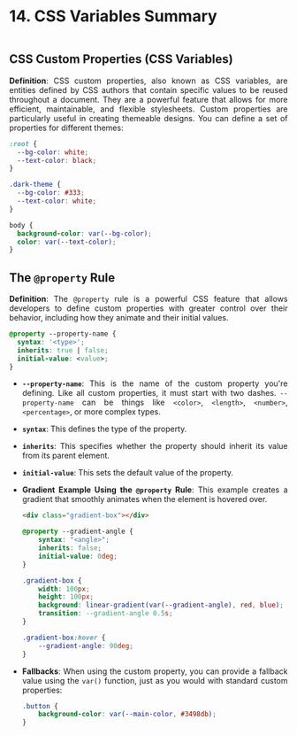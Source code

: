 <div style="text-align: justify">

# 14. CSS Variables Summary

```{contents}
```

## CSS Custom Properties (CSS Variables)

**Definition**: CSS custom properties, also known as CSS variables, are entities defined by CSS authors that contain specific values to be reused throughout a document. They are a powerful feature that allows for more efficient, maintainable, and flexible stylesheets. Custom properties are particularly useful in creating themeable designs. You can define a set of properties for different themes:

```css
:root {
  --bg-color: white;
  --text-color: black;
}

.dark-theme {
  --bg-color: #333;
  --text-color: white;
}

body {
  background-color: var(--bg-color);
  color: var(--text-color);
}
```

## The `@property` Rule

**Definition**: The `@property` rule is a powerful CSS feature that allows developers to define custom properties with greater control over their behavior, including how they animate and their initial values.

```css
@property --property-name {
  syntax: '<type>';
  inherits: true | false;
  initial-value: <value>;
}
```

*   **`--property-name`**: This is the name of the custom property you're defining. Like all custom properties, it must start with two dashes. `--property-name` can be things like `<color>`, `<length>`, `<number>`, `<percentage>`, or more complex types.
*   **`syntax`**: This defines the type of the property.
*   **`inherits`**: This specifies whether the property should inherit its value from its parent element.
*   **`initial-value`**: This sets the default value of the property.
*   **Gradient Example Using the `@property` Rule**: This example creates a gradient that smoothly animates when the element is hovered over.

    ```html
    <div class="gradient-box"></div>
    ```

    ```css
    @property --gradient-angle {
        syntax: "<angle>";
        inherits: false;
        initial-value: 0deg;
    }

    .gradient-box {
        width: 100px;
        height: 100px;
        background: linear-gradient(var(--gradient-angle), red, blue);
        transition: --gradient-angle 0.5s;
    }

    .gradient-box:hover {
        --gradient-angle: 90deg;
    }
    ```

*   **Fallbacks**: When using the custom property, you can provide a fallback value using the `var()` function, just as you would with standard custom properties:

    ```css
    .button {
        background-color: var(--main-color, #3498db);
    }
    ```

</div>